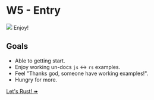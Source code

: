 # W5 - Entry

![](/assets/kat.png) Enjoy!

## Goals

- Able to getting start.
- Enjoy working un-docs `js` ↔︎ `rs` examples.
- Feel "Thanks god, someone have working examples!".
- Hungry for more.

[Let's Rust! ➠](./setup.md)
